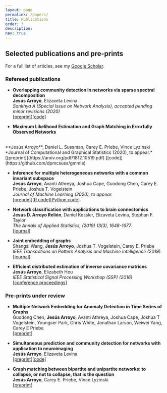 ```yaml
---
layout: page
permalink: /papers/
title: Publications
order: 3
description: 
nav: true
---
```




## Selected publications and pre-prints

For a full list of articles, see my [Google Scholar](https://scholar.google.com/citations?user=Pt0QJm4AAAAJ&hl=es&authuser=1).

### Refereed publications

* **Overlapping community detection in networks via sparse spectral decomposition**<br>
**Jesús Arroyo**, Elizaveta Levina<br>
*Sankhya A (Special Issue on Network Analysis), accepted pending minor revisions (2020)*<br>
[[preprint]](https://arxiv.org/abs/2009.10641)[[code]](https://github.com/jesusdaniel/spcaCD)

* **Maximum Likelihood Estimation and Graph Matching in Errorfully Observed Networks**
<br>
**Jesús Arroyo**, Daniel L. Sussman, Carey E. Priebe, Vince Lyzinski
<br>
*Journal of Computational and Graphical Statistics (2020), to appear.*<br>
[[preprint]](https://arxiv.org/pdf/1812.10519.pdf) [[code]](https://github.com/dpmcsuss/gmmle)

* **Inference for multiple heterogeneous networks with a common invariant subspace**<br>
**Jesús Arroyo**, Avanti Athreya, Joshua Cape, Guodong Chen, Carey E. Priebe, Joshua T. Vogelstein<br>
*Journal of Machine Learning (2020), to appear.*<br>
[[preprint]](https://arxiv.org/pdf/1906.10026.pdf)[[R code]](https://github.com/jesusdaniel/mase)[[Python code]](https://graspy.neurodata.io/reference/embed.html#multiple-graph-embedding)


* **Network classification with applications to brain connectomics**<br>
**Jesús D. Arroyo Relión**, Daniel Kessler, Elizaveta Levina, Stephan F. Taylor<br>
*The Annals of Applied Statistics, (2019) 13(3), 1648-1677.*<br>
[[journal]](https://projecteuclid.org/euclid.aoas/1571277767) 


* **Joint embedding of graphs**<br>
Shangsi Wang, **Jesús Arroyo**, Joshua T. Vogelstein, Carey E. Priebe<br>
*IEEE Transactions on Pattern Analysis and Machine Intelligence (2019).*<br>
[[journal]](https://ieeexplore.ieee.org/abstract/document/8889404/). 


* **Efficient distributed estimation of inverse covariance matrices**<br>
**Jesús Arroyo**, Elizabeth Hou<br>
*IEEE Statistical Signal Processing Workshop (SSP) (2016)*<br>
[[conference proceedings]](https://ieeexplore.ieee.org/abstract/document/7551705)



### Pre-prints under review

* **Multiple Network Embedding for Anomaly Detection in Time Series of Graphs**<br>
Guodong Chen, **Jesús Arroyo**, Avanti Athreya, Joshua Cape, Joshua T Vogelstein, Youngser Park, Chris White, Jonathan Larson, Weiwei Yang, Carey E Priebe<br>
[[preprint]](https://arxiv.org/abs/2008.10055)

* **Simultaneous prediction and community detection for networks with application to neuroimaging**<br>
**Jesús Arroyo**, Elizaveta Levina<br>
[[preprint]](https://arxiv.org/pdf/2002.01645.pdf)[[code]](https://github.com/jesusdaniel/glmblock)

* **Graph matching between bipartite and unipartite networks: to collapse, or not to collapse, that is the question**<br>
**Jesús Arroyo**, Carey E. Priebe, Vince Lyzinski<br>
[[preprint]](https://arxiv.org/abs/2002.01648)




